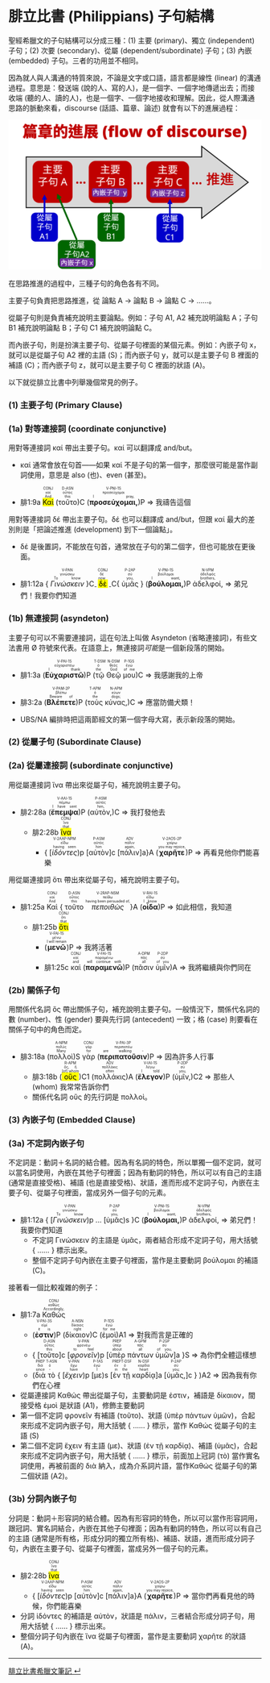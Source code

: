 # 腓立比書 (Philippians) 子句結構

聖經希臘文的子句結構可以分成三種：(1) 主要 (primary)、獨立 (independent) 子句；(2) 次要 (secondary)、從屬 (dependent/subordinate) 子句；(3) 內嵌 (embedded) 子句。三者的功用並不相同。  

因為就人與人溝通的特質來說，不論是文字或口語，語言都是線性 (linear) 的溝通過程。意思是：發送端 (說的人、寫的人)，是一個字、一個字地傳遞出去；而接收端 (聽的人、讀的人)，也是一個字、一個字地接收和理解。因此，從人際溝通思路的脈動來看，discourse (話語、篇章、論述) 就會有以下的進展過程：  

![](../images/discourse-flow.png)


在思路推進的過程中，三種子句的角色各有不同。

主要子句負責把思路推進，從 論點 A → 論點 B → 論點 C → ……。

從屬子句則是負責補充說明主要論點。例如：子句 A1, A2 補充說明論點 A；子句 B1 補充說明論點 B；子句 C1 補充說明論點 C。

而內嵌子句，則是扮演主要子句、從屬子句裡面的某個元素。例如：內嵌子句 x，就可以是從屬子句 A2 裡的主語 (S)；而內嵌子句 y，就可以是主要子句 B 裡面的補語 (C)；而內嵌子句 z，就可以是主要子句 C 裡面的狀語 (A)。

以下就從腓立比書中列舉幾個常見的例子。

<div style="page-break-after: always;"></div>


### (1) 主要子句 (Primary Clause)
### (1a) 對等連接詞 (coordinate conjunctive) 
用對等連接詞 καί 帶出主要子句。καί 可以翻譯成 and/but。

- καί 通常會放在句首——如果 καί 不是子句的第一個字，那麼很可能是當作副詞使用，意思是 also (也)、even (甚至)。

- <rt>腓1:9a</rt> <RUBY><ruby><ruby><mark>Καὶ</mark><rt>And</rt></ruby><rt>καί</rt></ruby><rt>CONJ</rt></RUBY> (<RUBY><ruby><ruby>τοῦτο<rt>this</rt></ruby><rt>οὗτος</rt></ruby><rt>D-ASN</rt></RUBY>)C (<RUBY><ruby><ruby><strong>προσεύχομαι,</strong><rt>I pray,</rt></ruby><rt>προσεύχομαι</rt></ruby><rt>V-PNI-1S</rt></RUBY>)P ⇒ 我禱告這個

用對等連接詞 δέ 帶出主要子句。δέ 也可以翻譯成 and/but，但跟 καί 最大的差別則是「把論述推進 (development) 到下一個論點」。

- δέ 是後置詞，不能放在句首，通常放在子句的第二個字，但也可能放在更後面。


- <rt>腓1:12a</rt> { <RUBY><ruby><ruby><em>Γινώσκειν</em><rt>To know</rt></ruby><rt>γινώσκω</rt></ruby><rt>V-PAN</rt></RUBY> }C<sub>-</sub> <RUBY><ruby><ruby><mark>δὲ</mark><rt>now</rt></ruby><rt>δέ</rt></ruby><rt>CONJ</rt></RUBY> <sub>-</sub>C{ <RUBY><ruby><ruby>ὑμᾶς<rt>you,</rt></ruby><rt>σύ</rt></ruby><rt>P-2AP</rt></RUBY> } (<RUBY><ruby><ruby><strong>βούλομαι,</strong><rt>I want,</rt></ruby><rt>βούλομαι</rt></ruby><rt>V-PNI-1S</rt></RUBY>)P <RUBY><ruby><ruby>ἀδελφοί,<rt>brothers,</rt></ruby><rt>ἀδελφός</rt></ruby><rt>N-VPM</rt></RUBY> ⇒ 弟兄們！我要你們知道

### (1b) 無連接詞 (asyndeton)
主要子句可以不需要連接詞，這在句法上叫做 Asyndeton (省略連接詞)，有些文法書用 Ø 符號來代表。在語意上，無連接詞<em>可能</em>是一個新段落的開始。

- <rt>腓1:3a</rt> (<RUBY><ruby><ruby><strong>Εὐχαριστῶ</strong><rt>I thank</rt></ruby><rt>εὐχαριστέω</rt></ruby><rt>V-PAI-1S</rt></RUBY>)P (<RUBY><ruby><ruby>τῷ<rt>the</rt></ruby><rt>ὁ</rt></ruby><rt>T-DSM</rt></RUBY> <RUBY><ruby><ruby>Θεῷ<rt>God</rt></ruby><rt>θεός</rt></ruby><rt>N-DSM</rt></RUBY> <RUBY><ruby><ruby>μου<rt>of me</rt></ruby><rt>ἐγώ</rt></ruby><rt>P-1GS</rt></RUBY>)C ⇒ 我感謝我的上帝


- <rt>腓3:2a</rt> (<RUBY><ruby><ruby><strong>Βλέπετε</strong><rt>Beware of</rt></ruby><rt>βλέπω</rt></ruby><rt>V-PAM-2P</rt></RUBY>)P (<RUBY><ruby><ruby>τοὺς<rt>the</rt></ruby><rt>ὁ</rt></ruby><rt>T-APM</rt></RUBY> <RUBY><ruby><ruby>κύνας,<rt>dogs;</rt></ruby><rt>κύων</rt></ruby><rt>N-APM</rt></RUBY>)C ⇒ 應當防備犬類！
- UBS/NA 編排時把這兩節經文的第一個字母大寫，表示新段落的開始。

<div style="page-break-after: always;"></div>

### (2) 從屬子句 (Subordinate Clause)

### (2a) 從屬連接詞 (subordinate conjunctive)
用從屬連接詞 ἵνα 帶出來從屬子句，補充說明主要子句。

- <rt>腓2:28a</rt> (<RUBY><ruby><ruby><strong>ἔπεμψα</strong><rt>I have sent</rt></ruby><rt>πέμπω</rt></ruby><rt>V-AAI-1S</rt></RUBY>)P (<RUBY><ruby><ruby>αὐτὸν,<rt>him,</rt></ruby><rt>αὐτός</rt></ruby><rt>P-ASM</rt></RUBY>)C ⇒ 我打發他去 
	- <rt>腓2:28b</rt> <RUBY><ruby><ruby><mark>ἵνα</mark><rt>that</rt></ruby><rt>ἵνα</rt></ruby><rt>CONJ</rt></RUBY> 
		- { <rt>[</rt><RUBY><ruby><ruby><em>ἰδόντες</em><rt>having seen</rt></ruby><rt>εἴδω</rt></ruby><rt>V-2AAP-NPM</rt></RUBY><rt>)p</rt> <rt>[</rt><RUBY><ruby><ruby>αὐτὸν<rt>him</rt></ruby><rt>αὐτός</rt></ruby><rt>P-ASM</rt></RUBY><rt>]c</rt> <rt>[</rt><RUBY><ruby><ruby>πάλιν<rt>again,</rt></ruby><rt>πάλιν</rt></ruby><rt>ADV</rt></RUBY><rt>]a</rt>}A (<RUBY><ruby><ruby><strong>χαρῆτε</strong><rt>you may rejoice,</rt></ruby><rt>χαίρω</rt></ruby><rt>V-2AOS-2P</rt></RUBY>)P ⇒ 再看見他你們能喜樂

用從屬連接詞 ὅτι 帶出來從屬子句，補充說明主要子句。

- <rt>腓1:25a</rt> <RUBY><ruby><ruby>Καὶ<rt>And</rt></ruby><rt>καί</rt></ruby><rt>CONJ</rt></RUBY> { <RUBY><ruby><ruby>τοῦτο<rt>this</rt></ruby><rt>οὗτος</rt></ruby><rt>D-ASN</rt></RUBY> <RUBY><ruby><ruby><em>πεποιθὼς</em><rt>having been persuaded of,</rt></ruby><rt>πείθω</rt></ruby><rt>V-2RAP-NSM</rt></RUBY>}A (<RUBY><ruby><ruby><strong>οἶδα</strong><rt>I know</rt></ruby><rt>εἴδω</rt></ruby><rt>V-RAI-1S</rt></RUBY>)P ⇒ 如此相信，我知道
	- <rt>腓1:25b</rt> <RUBY><ruby><ruby><mark>ὅτι</mark><rt>that</rt></ruby><rt>ὅτι</rt></ruby><rt>CONJ</rt></RUBY> 
		- (<RUBY><ruby><ruby><strong>μενῶ</strong><rt>I will remain</rt></ruby><rt>μένω</rt></ruby><rt>V-FAI-1S</rt></RUBY>)P ⇒ 我將活著
		- <rt>腓1:25c</rt> <RUBY><ruby><ruby>καὶ<rt>and</rt></ruby><rt>καί</rt></ruby><rt>CONJ</rt></RUBY> (<RUBY><ruby><ruby><strong>παραμενῶ</strong><rt>will continue with</rt></ruby><rt>παραμένω</rt></ruby><rt>V-FAI-1S</rt></RUBY>)P (<RUBY><ruby><ruby>πᾶσιν<rt>all</rt></ruby><rt>πᾶς</rt></ruby><rt>A-DPM</rt></RUBY> <RUBY><ruby><ruby>ὑμῖν<rt>of you</rt></ruby><rt>σύ</rt></ruby><rt>P-2DP</rt></RUBY>)A ⇒ 我將繼續與你們同在

### (2b) 關係子句

用關係代名詞 ὅς 帶出關係子句，補充說明主要子句。一般情況下，關係代名詞的數 (number)、性 (gender) 要與先行詞 (antecedent) 一致；格 (case) 則要看在關係子句中的角色而定。

- <rt>腓3:18a</rt> (<RUBY><ruby><ruby>πολλοὶ<rt>Many</rt></ruby><rt>πολύς</rt></ruby><rt>A-NPM</rt></RUBY>)S <RUBY><ruby><ruby>γὰρ<rt>for</rt></ruby><rt>γάρ</rt></ruby><rt>CONJ</rt></RUBY> (<RUBY><ruby><ruby><strong>περιπατοῦσιν</strong><rt>are walking -</rt></ruby><rt>περιπατέω</rt></ruby><rt>V-PAI-3P</rt></RUBY>)P ⇒ 因為許多人行事
	- <rt>腓3:18b</rt> (<RUBY><ruby><ruby><mark>οὓς</mark><rt>[of] whom</rt></ruby><rt>ὅς, ἥ</rt></ruby><rt>R-APM</rt></RUBY>)C1 (<RUBY><ruby><ruby>πολλάκις<rt>often</rt></ruby><rt>πολλάκις</rt></ruby><rt>ADV</rt></RUBY>)A (<RUBY><ruby><ruby><strong>ἔλεγον</strong><rt>I told</rt></ruby><rt>λέγω</rt></ruby><rt>V-IAI-1S</rt></RUBY>)P (<RUBY><ruby><ruby>ὑμῖν,<rt>you,</rt></ruby><rt>σύ</rt></ruby><rt>P-2DP</rt></RUBY>)C2 ⇒ 那些人 (whom) 我常常告訴你們
	- 關係代名詞 οὓς 的先行詞是 πολλοὶ。

<div style="page-break-after: always;"></div>

### (3) 內嵌子句 (Embedded Clause)

### (3a) 不定詞內嵌子句
不定詞是：動詞＋名詞的結合體。因為有名詞的特色，所以單獨一個不定詞，就可以當名詞使用，內嵌在其他子句裡面；因為有動詞的特色，所以可以有自己的主語 (通常是直接受格)、補語 (也是直接受格)、狀語，進而形成不定詞子句，內嵌在主要子句、從屬子句裡面，當成另外一個子句的元素。

- <rt>腓1:12a</rt> { <rt>[</rt><RUBY><ruby><ruby><em>Γινώσκειν</em><rt>To know</rt></ruby><rt>γινώσκω</rt></ruby><rt>V-PAN</rt></RUBY><rt>)p</rt> ... <rt>[</rt><RUBY><ruby><ruby>ὑμᾶς<rt>you,</rt></ruby><rt>σύ</rt></ruby><rt>P-2AP</rt></RUBY><rt>)s</rt> }C (<RUBY><ruby><ruby><strong>βούλομαι,</strong><rt>I want,</rt></ruby><rt>βούλομαι</rt></ruby><rt>V-PNI-1S</rt></RUBY>)P <RUBY><ruby><ruby>ἀδελφοί,<rt>brothers,</rt></ruby><rt>ἀδελφός</rt></ruby><rt>N-VPM</rt></RUBY> ⇒ 弟兄們！我要你們知道
	- 不定詞 Γινώσκειν 的主語是 ὑμᾶς，兩者結合形成不定詞子句，用大括號 { …… } 標示出來。
	- 整個不定詞子句內嵌在主要子句裡面，當作是主要動詞 βούλομαι 的補語(C)。

接著看一個比較複雜的例子：

- <rt>腓1:7a</rt> <RUBY><ruby><ruby>Καθώς<rt>Accordingly,</rt></ruby><rt>καθώς</rt></ruby><rt>CONJ</rt></RUBY> 
	- (<RUBY><ruby><ruby><strong>ἐστιν</strong><rt>it is</rt></ruby><rt>εἰμί</rt></ruby><rt>V-PAI-3S</rt></RUBY>)P (<RUBY><ruby><ruby>δίκαιον<rt>right</rt></ruby><rt>δίκαιος</rt></ruby><rt>A-NSN</rt></RUBY>)C (<RUBY><ruby><ruby>ἐμοὶ<rt>for me</rt></ruby><rt>ἐγώ</rt></ruby><rt>P-1DS</rt></RUBY>)A1 ⇒ 對我而言是正確的
	- { <rt>[</rt><RUBY><ruby><ruby>τοῦτο<rt>this</rt></ruby><rt>οὗτος</rt></ruby><rt>D-ASN</rt></RUBY><rt>]c</rt> <rt>[</rt><RUBY><ruby><ruby><em>φρονεῖν</em><rt>to feel</rt></ruby><rt>φρονέω</rt></ruby><rt>V-PAN</rt></RUBY><rt>)p</rt> <rt>[</rt><RUBY><ruby><ruby>ὑπὲρ<rt>about</rt></ruby><rt>ὑπέρ</rt></ruby><rt>PREP</rt></RUBY> <RUBY><ruby><ruby>πάντων<rt>all</rt></ruby><rt>πᾶς</rt></ruby><rt>A-GPM</rt></RUBY> <RUBY><ruby><ruby>ὑμῶν<rt>of you,</rt></ruby><rt>σύ</rt></ruby><rt>P-2GP</rt></RUBY><rt>]a</rt> }S ⇒ 為你們全體這樣想
	- (<RUBY><ruby><ruby>διὰ<rt>since</rt></ruby><rt>διά</rt></ruby><rt>PREP</rt></RUBY> <RUBY><ruby><ruby>τὸ<rt>‑</rt></ruby><rt>ὁ</rt></ruby><rt>T-ASN</rt></RUBY> { <rt>[</rt><RUBY><ruby><ruby><em>ἔχειν</em><rt>have</rt></ruby><rt>ἔχω</rt></ruby><rt>V-PAN</rt></RUBY><rt>)p</rt> <rt>[</rt><RUBY><ruby><ruby>με<rt>I</rt></ruby><rt>ἐγώ</rt></ruby><rt>P-1AS</rt></RUBY><rt>)s</rt> <rt>[</rt><RUBY><ruby><ruby>ἐν<rt>in</rt></ruby><rt>ἐν</rt></ruby><rt>PREP</rt></RUBY> <RUBY><ruby><ruby>τῇ<rt>the</rt></ruby><rt>ὁ</rt></ruby><rt>T-DSF</rt></RUBY> <RUBY><ruby><ruby>καρδίᾳ<rt>heart</rt></ruby><rt>καρδία</rt></ruby><rt>N-DSF</rt></RUBY><rt>]a</rt> <rt>[</rt><RUBY><ruby><ruby>ὑμᾶς,<rt>you;</rt></ruby><rt>σύ</rt></ruby><rt>P-2AP</rt></RUBY><rt>]c</rt> } )A2 ⇒ 因為我有你們在心裡
- 從屬連接詞 Καθώς 帶出從屬子句，主要動詞是 ἐστιν，補語是 δίκαιον，間接受格 ἐμοὶ 是狀語 (A1)，修飾主要動詞
- 第一個不定詞 φρονεῖν 有補語 (τοῦτο)、狀語 (ὑπὲρ πάντων ὑμῶν)，合起來形成不定詞內嵌子句，用大括號 { …… } 標示，當作 Καθώς 從屬子句的主語 (S)
- 第二個不定詞 ἔχειν 有主語 (με)、狀語 (ἐν τῇ καρδίᾳ)、補語 (ὑμᾶς)，合起來形成不定詞內嵌子句，用大括號 { …… } 標示，前面加上冠詞 (τὸ) 當作實名詞使用，再被前面的 διὰ 納入，成為介系詞片語，當作Καθώς 從屬子句的第二個狀語 (A2)。


### (3b) 分詞內嵌子句
分詞是：動詞＋形容詞的結合體。因為有形容詞的特色，所以可以當作形容詞用，跟冠詞、實名詞結合，內嵌在其他子句裡面；因為有動詞的特色，所以可以有自己的主語 (通常是所有格，形成分詞的獨立所有格)、補語、狀語，進而形成分詞子句，內嵌在主要子句、從屬子句裡面，當成另外一個子句的元素。

- <rt>腓2:28b</rt> <RUBY><ruby><ruby><mark>ἵνα</mark><rt>that</rt></ruby><rt>ἵνα</rt></ruby><rt>CONJ</rt></RUBY> 
	- { <rt>[</rt><RUBY><ruby><ruby><em>ἰδόντες</em><rt>having seen</rt></ruby><rt>εἴδω</rt></ruby><rt>V-2AAP-NPM</rt></RUBY><rt>)p</rt> <rt>[</rt><RUBY><ruby><ruby>αὐτὸν<rt>him</rt></ruby><rt>αὐτός</rt></ruby><rt>P-ASM</rt></RUBY><rt>]c</rt> <rt>[</rt><RUBY><ruby><ruby>πάλιν<rt>again,</rt></ruby><rt>πάλιν</rt></ruby><rt>ADV</rt></RUBY><rt>]a</rt>}A (<RUBY><ruby><ruby><strong>χαρῆτε</strong><rt>you may rejoice,</rt></ruby><rt>χαίρω</rt></ruby><rt>V-2AOS-2P</rt></RUBY>)P ⇒ 當你們再看見他的時候，你們能喜樂
- 分詞 ἰδόντες 的補語是 αὐτὸν，狀語是 πάλιν，三者結合形成分詞子句，用用大括號 { …… } 標示出來。
- 整個分詞子句內嵌在 ἵνα 從屬子句裡面，當作是主要動詞 χαρῆτε 的狀語(A)。


---
[腓立比書希臘文筆記  ↵](../50-Philippians/Philippians-Notes.md)